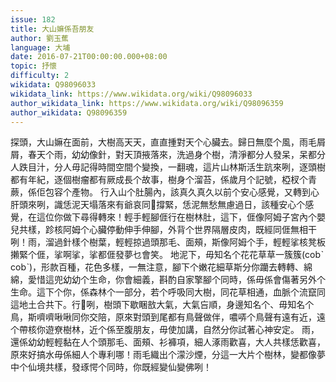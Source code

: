 ```yaml
---
issue: 182
title: 大山嫲係吾朋友
author: 劉玉蕉
language: 大埔
date: 2016-07-21T00:00:00.000+08:00
topic: 抒懷
difficulty: 2
wikidata: Q98096033
wikidata_link: https://www.wikidata.org/wiki/Q98096033
author_wikidata_link: https://www.wikidata.org/wiki/Q98096359
author_wikidata: Q98096359
---
```

探頭，大山嫲在面前，大樹高天天，直直揰對天个心臟去。歸日無麼个風，雨毛屑屑，春天个雨，幼幼像針，對天頂掖落來，洗過身个樹，清淨都分人發呆，呆都分人跌目汁，分人毋記得時間空間个變換，一翻魂，這片山林斯活生䟘來咧，逐頭樹都有年紀，逐個樹瘤都有厥成長个故事，樹身个溜苔，係歲月个記號，椏杈个青蕨，係佢包容个產物。
行入山个肚腸內，該真久真久以前个安心感覺，又轉到心肝頭來咧，識恁泥天塌落來有爺哀同𫣆撐緊，恁泥無愁無慮過日，該種安心个感覺，在這位你做下尋得轉來！輕手輕腳𠊎行在樹林肚，這下，𠊎像阿姆子宮內个嬰兒共樣，跈核阿姆个心臟停動伸手伸腳，外背个世界隔層皮肉，既經同𠊎無相干咧！雨，溜過針樣个樹葉，輕輕掠過頭那毛、面頰，斯像阿姆个手，輕輕挲核凳板攋緊个𠊎，挲啊挲，挲都𠊎發夢乜會笑。
地泥下，毋知名个花花草草一簇簇(cobˋ cobˋ)，形款百種，花色多樣，一無注意，腳下个嫩花細草斯分你躪去轉轉、綿綿，愛惜這兜幼幼个生命，你會細義，斟酌自家擎腳个同時，係毋係會傷著另外个生命。這下个你，係森林个一部分，若个呼吸同大樹，同花草相通，血脈个流竄同這地土合共下。行𤸁咧，樹頭下歇睏敨大氣，大氣吂順，身邊知名个、毋知名个鳥，斯嚌嚌啾啾同你交陪，原來對頭到尾都有鳥聲做伴，噥哢个鳥聲有遠有近，遠个帶核你遊尞樹林，近个係至腹朋友，毋使加講，自然分你試著心神安定。
雨，還係幼幼輕輕黏在人个頭那毛、面頰、衫褲項，細人涿雨歡喜，大人共樣恁歡喜，原來好搞水毋係細人个專利哪！雨毛織出个濛沙煙，分這一大片个樹林，變都像夢中个仙境共樣，發琢愕个同時，你既經變仙變佛咧！